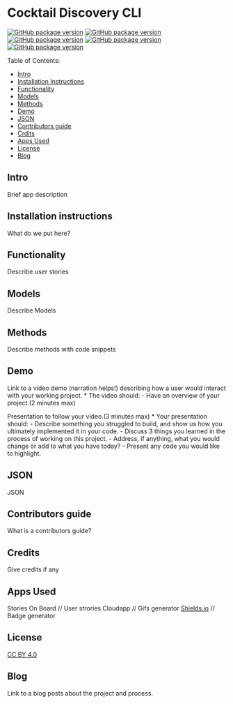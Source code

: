 # Cocktail Discovery CLI

[![GitHub package version](https://img.shields.io/badge/Version-0.0.1-brightgreen.svg)](https://github.com/jaytix/module-one-final-project-guidelines-web-121117/tree/oleg)
[![GitHub package version](https://img.shields.io/badge/License-CC%20BY%204.0-brightgreen.svg)](https://creativecommons.org/licenses/by/4.0/)
[![GitHub package version](https://img.shields.io/badge/School-Flatiron%20School-brightgreen.svg)](https://flatironschool.com/)
[![GitHub package version](https://img.shields.io/badge/Class-web--121117-brightgreen.svg)](https://github.com/jaytix/module-one-final-project-guidelines-web-121117/tree/oleg)
[![GitHub package version](https://img.shields.io/badge/Team-Josh%20%7C%20Oleg-brightgreen.svg)](https://github.com/jaytix/module-one-final-project-guidelines-web-121117/tree/oleg)



Table of Contents:
- [Intro](#intro)
- [Installation Instructions](#installation-instructions)
- [Functionality](#functionality)
- [Models](#models)
- [Methods](#methods)
- [Demo](#demo)
- [JSON](#json)
- [Contributors guide](#contributirs-guide)
- [Crdits](#credits)
- [Apps Used](#apps-used)
- [License](#license)
- [Blog](#blog)

## Intro
Brief app description

## Installation instructions
What do we put here?

## Functionality
Describe user stories

## Models
Describe Models

## Methods
Describe methods with code snippets

## Demo
Link to a video demo (narration helps!) describing how a user would interact with your working project.
    * The video should:
      - Have an overview of your project.(2 minutes max)

Presentation to follow your video.(3 minutes max)
    * Your presentation should:
      - Describe something you struggled to build, and show us how you ultimately implemented it in your code.
      - Discuss 3 things you learned in the process of working on this project.
      - Address, if anything, what you would change or add to what you have today?
      - Present any code you would like to highlight.

## JSON
JSON

## Contributors guide
What is a contributors guide?

## Credits
Give credits if any

## Apps Used
Stories On Board // User strories
Cloudapp // Gifs generator
[Shields.io](https://shields.io/) // Badge generator

## License
[CC BY 4.0](https://creativecommons.org/licenses/by/4.0/)

## Blog
Link to a blog posts about the project and process.
